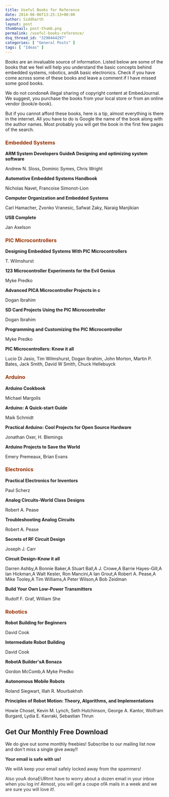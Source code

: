 ```yaml
---
title: Useful Books for Reference
date: 2014-06-06T13:25:13+00:00
author: Siddharth
layout: post
thumbnail: post-thumb.png
permalink: /useful-books-reference/
dsq_thread_id: "3290444297"
categories: [ "General Posts" ]
tags: [ "Ideas" ]
---
```


Books are an invaluable source of information. Listed below are some of the books that we feel will help you understand the basic concepts behind embedded systems, robotics, andA basic electronics. Check if you have come across some of these books and leave a comment if I have missed some good books.

We do not condoneA illegal sharing of copyright content at EmbedJournal. We suggest, you purchase the books from your local store or from an online vendor (book/e-book).

But if you cannot afford these books, here is a tip, almost everything is there in the internet. All you have to do is Google the name of the book along with the author names. Most probably you will get the book in the first few pages of the search.

### <span style="color: #993300;">Embedded Systems</span>

**ARM System Developers GuideA  Designing and optimizing system software**
  
Andrew N. Sloss, Dominic Symes, Chris Wright

**Automotive Embedded Systems Handbook**
  
Nicholas Navet, Francoise Simonot-Lion

**Computer Organization and Embedded Systems**
  
Carl Hamacher, Zvonko Vranesic, Safwat Zaky, Naraig Manjikian

**USB Complete**
  
Jan Axelson

### <span style="color: #993300;">PIC Microcontrollers</span>

**Designing Embedded Systems With PIC Microcontrollers**
  
T. Wilmshurst

**123 Microcontroller Experiments for the Evil Genius**
  
Myke Predko

**Advanced PICA Microcontroller Projects in c**
  
Dogan Ibrahim

**SD Card Projects Using the PIC Microcontroller**
  
Dogan Ibrahim

**Programming and Customizing the PIC Microcontroller**
  
Myke Predko

**PIC Microcontrollers: Know it all**
  
Lucio Di Jasio, Tim Wilmshurst, Dogan Ibrahim, John Morton, Martin P. Bates, Jack Smith, David W Smith, Chuck Hellebuyck

### <span style="color: #993300;">Arduino</span>

**Arduino Cookbook**
  
Michael Margolis

**Arduino: A Quick-start Guide**
  
Maik Schmidt

**Practical Arduino: Cool Projects for Open Source Hardware**
  
Jonathan Oxer, H. Blemings

**Arduino Projects to Save the World**
  
Emery Premeaux, Brian Evans

### <span style="color: #993300;">Electronics</span>

**Practical Electronics for Inventors**
  
Paul Scherz

**Analog Circuits-World Class Designs**
  
Robert A. Pease

**Troubleshooting Analog Circuits**
  
Robert A. Pease

**Secrets of RF Circuit Design**
  
Joseph J. Carr

**Circuit Design-Know it all**
  
Darren Ashby,A Bonnie Baker,A Stuart Ball,A J. Crowe,A Barrie Hayes-Gill,A Ian Hickman,A Walt Kester, Ron Mancini,A Ian Grout,A Robert A. Pease,A Mike Tooley,A Tim Williams,A Peter Wilson,A Bob Zeidman

**Build Your Own Low-Power Transmitters**
  
Rudolf F. Graf, William She

### <span style="color: #993300;">Robotics</span>

**Robot Building for Beginners**
  
David Cook

**Intermediate Robot Building**
  
David Cook

**RobotA Builder'sA Bonaza**
  
Gordon McComb,A Myke Predko

**Autonomous Mobile Robots**
  
Roland Siegwart, Illah R. Mourbakhsh

**Principles of Robot Motion: Theory, Algorithms, and Implementations**
  
Howie Choset, Kevin M. Lynch, Seth Hutchinson, George A. Kantor, Wolfram Burgard, Lydia E. Kavraki, Sebastian Thrun

## Get Our Monthly Free Download

We do give out some monthly freebies! Subscribe to our mailing list now and don't miss a single give away!!

<p style="color: #292929;">
  <strong>Your email is safe with us!</strong>
</p>

<p style="color: #292929;">
  We willA keep your email safely locked away from the spammers!
</p>

<p style="color: #292929;">
  Also youA donaEURtmt have to worry about a dozen email in your inbox when you log in! Atmost, you will get a coupe ofA mails in a week and we are sure you will love it!.
</p>